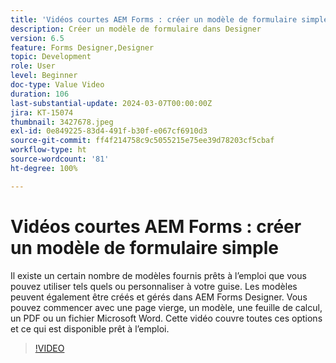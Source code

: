 ```yaml
---
title: 'Vidéos courtes AEM Forms : créer un modèle de formulaire simple PDF'
description: Créer un modèle de formulaire dans Designer
version: 6.5
feature: Forms Designer,Designer
topic: Development
role: User
level: Beginner
doc-type: Value Video
duration: 106
last-substantial-update: 2024-03-07T00:00:00Z
jira: KT-15074
thumbnail: 3427678.jpeg
exl-id: 0e849225-83d4-491f-b30f-e067cf6910d3
source-git-commit: ff4f214758c9c5055215e75ee39d78203cf5cbaf
workflow-type: ht
source-wordcount: '81'
ht-degree: 100%

---
```


# Vidéos courtes AEM Forms : créer un modèle de formulaire simple

Il existe un certain nombre de modèles fournis prêts à l’emploi que vous pouvez utiliser tels quels ou personnaliser à votre guise. Les modèles peuvent également être créés et gérés dans AEM Forms Designer. Vous pouvez commencer avec une page vierge, un modèle, une feuille de calcul, un PDF ou un fichier Microsoft Word. Cette vidéo couvre toutes ces options et ce qui est disponible prêt à l’emploi.

>[!VIDEO](https://video.tv.adobe.com/v/3427678/?learn=on)
